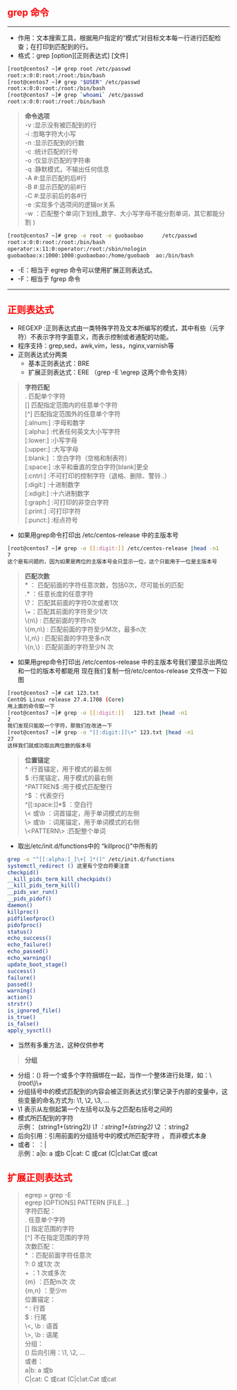 ## <font color=red>grep 命令</font>
--------------------------------
- 作用：文本搜索工具，根据用户指定的“模式”对目标文本每一行进行匹配检查；在打印到匹配到的行。
- 格式：grep [option][正则表达式] [文件]
```bash
[root@centos7 ~]# grep root /etc/passwd  
root:x:0:0:root:/root:/bin/bash  
[root@centos7 ~]# grep "$USER" /etc/passwd  
root:x:0:0:root:/root:/bin/bash  
[root@centos7 ~]# grep `whoami` /etc/passwd  
root:x:0:0:root:/root:/bin/bash  
```
> **命令选项**  
   -v :显示没有被匹配到的行  
   -i :忽略字符大小写  
   -n :显示匹配到的行数  
   -c :统计匹配的行号  
   -o :仅显示匹配的字符串  
   -q :静默模式，不输出任何信息  
   -A #:显示匹配的后#行  
   -B #:显示匹配的前#行  
   -C #:显示前后的各#行  
   -e :实现多个选项间的逻辑or关系  
   -w ：匹配整个单词(下划线_数字、大小写字母不能分割单词，其它都能分割  )  
```bash
[root@centos7 ~]# grep -e root -e guobaobao      /etc/passwd  
root:x:0:0:root:/root:/bin/bash  
operator:x:11:0:operator:/root:/sbin/nologin  
guobaobao:x:1000:1000:guobaobao:/home/guobaob  ao:/bin/bash  
```
- -E：相当于 egrep 命令可以使用扩展正则表达式。
- -F：相当于 fgrep 命令
-----------------------------------------------------
## <font color=red>正则表达式 </font>
- REGEXP :正则表达式由一类特殊字符及文本所编写的模式，其中有些（元字符）不表示字符字面意义，而表示控制或者通配的功能。
- 程序支持：grep,sed，awk,vim，less，nginx,varnish等
- 正则表达式分两类
    - 基本正则表达式：BRE
    - 扩展正则表达式：ERE  （grep -E \egrep 这两个命令支持）
>**字符匹配**  
.  匹配单个字符  
[] 匹配指定范围内的任意单个字符  
[^] 匹配指定范围外的任意单个字符  
[:alnum:] :字母和数字  
[:alpha:] :代表任何英文大小写字符  
[:lower:] :小写字母  
[:upper:] :大写字母  
[:blank:] ：空白字符（空格和制表符）  
[:space:] :水平和垂直的空白字符[blank]更全  
[:cntrl:] :不可打印的控制字符（退格、删除、警铃..）  
[:digit:] :十进制数字  
[:xdigit:] :十六进制数字  
[:graph:] :可打印的非空白字符  
[:print:] :可打印字符  
[:punct:] :标点符号  

- 如果用grep命令打印出 /etc/centos-release 中的主版本号
```bash
[root@centos7 ~]# grep -o [[:digit:]] /etc/centos-release |head -n1
7
这个是有问题的，因为如果是两位的主版本号会只显示一位，这个只能用于一位是主版本号
```  
>**匹配次数**  
 \*  ： 匹配前面的字符任意次数，包括0次，尽可能长的匹配  
 .* ：任意长度的任意字符  
 \\?： 匹配其前面的字符0次或者1次  
 \\+：匹配其前面的字符至少1次  
 \\{n\\} : 匹配前面的字符n次  
 \\{m,n\\} : 匹配前面的字符至少M次，最多n次  
 \\{,n\\} : 匹配前面的字符至多n次  
 \\{n,\\} : 匹配前面的字符至少N 次

- 如果用grep命令打印出 /etc/centos-release 中的主版本号我们要显示出两位和一位的版本号都能用
现在我们复制一份/etc/centos-release 文件改一下如图
```bash
[root@centos7 ~]# cat 123.txt   
CentOS Linux release 27.4.1708 (Core)   
用上面的命令取一下  
[root@centos7 ~]# grep -o [[:digit:]]   123.txt |head -n1                     
2  
我们发现只能取一个字符，那我们在改进一下
[root@centos7 ~]# grep -o "[[:digit:]]\+" 123.txt |head -n1  
27   
这样我们就成功取出两位数的版本号  
```
>**位置锚定**  
^ :行首锚定，用于模式的最左侧  
$ :行尾锚定，用于模式的最右侧  
^PATTREN$ :用于模式匹配整行  
^$ ：代表空行  
^[[:space:]]*$ ：空白行  
\\< 或\\b ：词首锚定，用于单词模式的左侧  
\\> 或\\b ：词尾锚定，用于单词模式的右侧  
\\<PATTERN\\> :匹配整个单词

- 取出/etc/init.d/functions中的 “killproc()"中所有的
```bash  
grep -o "^[[:alpha:]_]\+[ ]*()" /etc/init.d/functions         
systemctl_redirect () 这里有个空白符要注意  
checkpid()  
__kill_pids_term_kill_checkpids()  
__kill_pids_term_kill()  
__pids_var_run()  
__pids_pidof()  
daemon()  
killproc()  
pidfileofproc()  
pidofproc()  
status()  
echo_success()  
echo_failure()  
echo_passed()  
echo_warning()  
update_boot_stage()  
success()  
failure()  
passed()  
warning()  
action()  
strstr()  
is_ignored_file()  
is_true()  
is_false()  
apply_sysctl()  
```
- 当然有多重方法，这种仅供参考  
>**分组**  
- 分组：\(\) 将一个或多个字符捆绑在一起，当作一个整体进行处理，如：\\(root\\)\\+  
- 分组括号中的模式匹配到的内容会被正则表达式引擎记录于内部的变量中，这些变量的命名方式为: \1, \2, \3, ...  
- \1 表示从左侧起第一个左括号以及与之匹配右括号之间的
- 模式所匹配到的字符  
示例： \(string1\+\(string2\)*\)
\1 ：string1\+\(string2\)*
\2 ：string2  
- 后向引用：引用前面的分组括号中的模式所匹配字符 ， 而非模式本身  
- 或者： ：\|  
示例：a\|b: a 或b C\|cat: C 或cat \(C\|c\)at:Cat 或cat  

## **<font color=red>扩展正则表达式</font>**  
>  egrep = grep -E  
> egrep [OPTIONS] PATTERN [FILE...]  
 字符匹配：  
. 任意单个字符  
[] 指定范围的字符  
[^] 不在指定范围的字符  
次数匹配：  
\* ：匹配前面字符任意次  
?: 0 或1次 次  
\+ ：1 次或多次  
{m} ：匹配m次 次  
{m,n} ：至少m   
 位置锚定：  
^ : 行首  
$ : 行尾  
\\<, \\b : 语首  
\\>, \\b : 语尾  
分组：  
()  后向引用：\1, \2, ...  
 或者：  
a|b: a 或b  
C|cat: C 或cat 
(C|c)at:Cat 或cat  